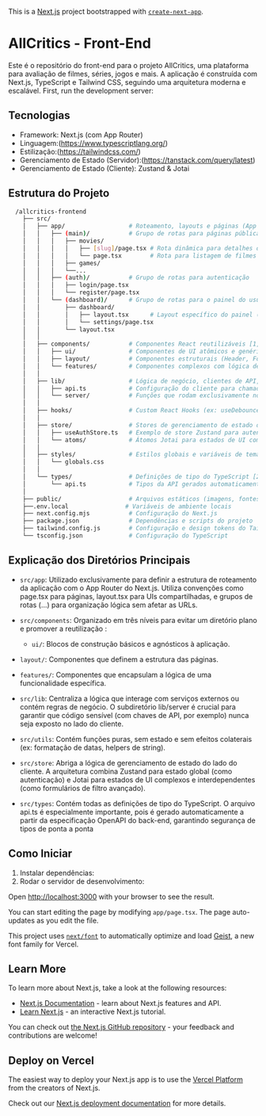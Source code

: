 This is a [Next.js](https://nextjs.org) project bootstrapped with [`create-next-app`](https://nextjs.org/docs/app/api-reference/cli/create-next-app).

# AllCritics - Front-End

Este é o repositório do front-end para o projeto AllCritics, uma plataforma para avaliação de filmes, séries, jogos e mais. A aplicação é construída com Next.js, TypeScript e Tailwind CSS, seguindo uma arquitetura moderna e escalável.
First, run the development server:

## Tecnologias

- Framework: Next.js (com App Router)
- Linguagem:(https://www.typescriptlang.org/)
- Estilização:(https://tailwindcss.com/)
- Gerenciamento de Estado (Servidor):(https://tanstack.com/query/latest)
- Gerenciamento de Estado (Cliente): Zustand & Jotai

## Estrutura do Projeto


```bash
  /allcritics-frontend
    ├── src/
    │   ├── app/                  # Roteamento, layouts e páginas (App Router) [1]
    │   │   ├── (main)/           # Grupo de rotas para páginas públicas (não afeta a URL) [3]
    │   │   │   ├── movies/
    │   │   │   │   ├── [slug]/page.tsx # Rota dinâmica para detalhes do filme
    │   │   │   │   └── page.tsx        # Rota para listagem de filmes
    │   │   │   ├── games/
    │   │   │   └──...
    │   │   ├── (auth)/           # Grupo de rotas para autenticação
    │   │   │   ├── login/page.tsx
    │   │   │   └── register/page.tsx
    │   │   └── (dashboard)/      # Grupo de rotas para o painel do usuário
    │   │       ├── dashboard/
    │   │       │   ├── layout.tsx      # Layout específico do painel (com sidebar)
    │   │       │   └── settings/page.tsx
    │   │       └── layout.tsx
    │   │
    │   ├── components/           # Componentes React reutilizáveis [1, 2]
    │   │   ├── ui/               # Componentes de UI atômicos e genéricos (Button, Card, Input)
    │   │   ├── layout/           # Componentes estruturais (Header, Footer, Sidebar)
    │   │   └── features/         # Componentes complexos com lógica de negócio (ReviewForm)
    │   │
    │   ├── lib/                  # Lógica de negócio, clientes de API, helpers de autenticação [1]
    │   │   ├── api.ts            # Configuração do cliente para chamadas à API do back-end
    │   │   └── server/           # Funções que rodam exclusivamente no servidor (protegido com 'server-only') [4]
    │   │
    │   ├── hooks/                # Custom React Hooks (ex: useDebounce) [2]
    │   │
    │   ├── store/                # Stores de gerenciamento de estado do cliente (Zustand/Jotai) [1]
    │   │   ├── useAuthStore.ts   # Exemplo de store Zustand para autenticação
    │   │   └── atoms/            # Átomos Jotai para estados de UI complexos
    │   │
    │   ├── styles/               # Estilos globais e variáveis de tema [1, 2]
    │   │   └── globals.css
    │   │
    │   └── types/                # Definições de tipo do TypeScript [2]
    │       └── api.ts            # Tipos da API gerados automaticamente a partir do OpenAPI
    │
    ├── public/                   # Arquivos estáticos (imagens, fontes, etc.)
    ├──.env.local                # Variáveis de ambiente locais
    ├── next.config.mjs           # Configuração do Next.js
    ├── package.json              # Dependências e scripts do projeto
    ├── tailwind.config.js        # Configuração e design tokens do Tailwind CSS [5]
    └── tsconfig.json             # Configuração do TypeScript
```

## Explicação dos Diretórios Principais
- `src/app`: Utilizado exclusivamente para definir a estrutura de roteamento da aplicação com o App Router do Next.js. Utiliza convenções como page.tsx para páginas, layout.tsx para UIs compartilhadas, e grupos de rotas (...) para organização lógica sem afetar as URLs.   

- `src/components`: Organizado em três níveis para evitar um diretório plano e promover a reutilização :  
  - `ui/`: Blocos de construção básicos e agnósticos à aplicação.
- `layout/`: Componentes que definem a estrutura das páginas.
- `features/`: Componentes que encapsulam a lógica de uma funcionalidade específica.

- `src/lib`: Centraliza a lógica que interage com serviços externos ou contém regras de negócio. O subdiretório lib/server é crucial para garantir que código sensível (com chaves de API, por exemplo) nunca seja exposto no lado do cliente.   

- `src/utils`: Contém funções puras, sem estado e sem efeitos colaterais (ex: formatação de datas, helpers de string).

- `src/store`: Abriga a lógica de gerenciamento de estado do lado do cliente. A arquitetura combina Zustand para estado global (como autenticação) e Jotai para estados de UI complexos e interdependentes (como formulários de filtro avançado).   

-  `src/types`: Contém todas as definições de tipo do TypeScript. O arquivo api.ts é especialmente importante, pois é gerado automaticamente a partir da especificação OpenAPI do back-end, garantindo segurança de tipos de ponta a ponta

## Como Iniciar

1. Instalar dependências:
2. Rodar o servidor de desenvolvimento:


Open [http://localhost:3000](http://localhost:3000) with your browser to see the result.

You can start editing the page by modifying `app/page.tsx`. The page auto-updates as you edit the file.

This project uses [`next/font`](https://nextjs.org/docs/app/building-your-application/optimizing/fonts) to automatically optimize and load [Geist](https://vercel.com/font), a new font family for Vercel.

## Learn More

To learn more about Next.js, take a look at the following resources:

- [Next.js Documentation](https://nextjs.org/docs) - learn about Next.js features and API.
- [Learn Next.js](https://nextjs.org/learn) - an interactive Next.js tutorial.

You can check out [the Next.js GitHub repository](https://github.com/vercel/next.js) - your feedback and contributions are welcome!

## Deploy on Vercel

The easiest way to deploy your Next.js app is to use the [Vercel Platform](https://vercel.com/new?utm_medium=default-template&filter=next.js&utm_source=create-next-app&utm_campaign=create-next-app-readme) from the creators of Next.js.

Check out our [Next.js deployment documentation](https://nextjs.org/docs/app/building-your-application/deploying) for more details.

